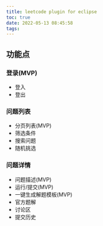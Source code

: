 ```yaml
---
title: leetcode plugin for eclipse
toc: true
date: 2022-05-13 08:45:58
tags:
---
```


## 功能点

### 登录(MVP)

- 登入
- 登出

### 问题列表

- 分页列表(MVP)
- 筛选条件
- 搜索问题
- 随机挑选

###  问题详情

- 问题描述(MVP)
- 运行/提交(MVP)
- 一键生成解题模板(MVP)
- 官方题解
- 讨论区
- 提交历史